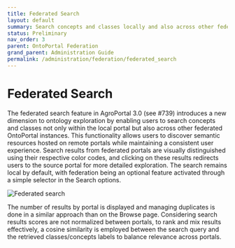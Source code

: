 ```yaml
---
title: Federated Search
layout: default
summary: Search concepts and classes locally and also across other federated portals
status: Preliminary
nav_order: 3
parent: OntoPortal Federation
grand_parent: Administration Guide
permalink: /administration/federation/federated_search
---
```


# Federated Search
The federated search feature in AgroPortal 3.0 (see #739) introduces a new dimension to ontology exploration by enabling users to search concepts and classes not only within the local portal but also across other federated OntoPortal instances. This functionality allows users to discover semantic resources hosted on remote portals while maintaining a consistent user experience. Search results from federated portals are visually distinguished using their respective color codes, and clicking on these results redirects users to the source portal for more detailed exploration. The search remains local by default, with federation being an optional feature activated through a simple selector in the Search options.

![Federated search]({{site.figures_link}}/OntoPortal/federation/search-federation.png)

The number of results by portal is displayed and managing duplicates is done in a similar approach than on the Browse page. Considering search results scores are not normalized between portals, to rank and mix results effectively, a cosine similarity is employed between the search query and the retrieved classes/concepts labels to balance relevance across portals.
